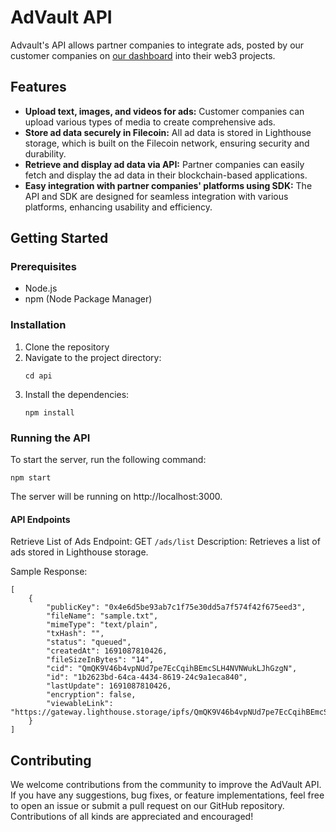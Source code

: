# AdVault API
Advault's API allows partner companies to integrate ads, posted by our customer companies on [our dashboard](https://github.com/AdVault-hackfs/Final) into their web3 projects.  

## Features
- **Upload text, images, and videos for ads:** Customer companies can upload various types of media to create comprehensive ads.
- **Store ad data securely in Filecoin:** All ad data is stored in Lighthouse storage, which is built on the Filecoin network, ensuring security and durability.
- **Retrieve and display ad data via API:** Partner companies can easily fetch and display the ad data in their blockchain-based applications.
- **Easy integration with partner companies' platforms using SDK:** The API and SDK are designed for seamless integration with various platforms, enhancing usability and efficiency.

## Getting Started

### Prerequisites
- Node.js
- npm (Node Package Manager)

### Installation
1. Clone the repository
2. Navigate to the project directory:
    ```
    cd api
    ```
3. Install the dependencies:
    ```
    npm install
    ```

### Running the API
To start the server, run the following command:
```
npm start
```

The server will be running on http://localhost:3000.

#### API Endpoints
Retrieve List of Ads
Endpoint: GET `/ads/list`
Description: Retrieves a list of ads stored in Lighthouse storage.

Sample Response:

```
[
    {
        "publicKey": "0x4e6d5be93ab7c1f75e30dd5a7f574f42f675eed3",
        "fileName": "sample.txt",
        "mimeType": "text/plain",
        "txHash": "",
        "status": "queued",
        "createdAt": 1691087810426,
        "fileSizeInBytes": "14",
        "cid": "QmQK9V46b4vpNUd7pe7EcCqihBEmcSLH4NVNWukLJhGzgN",
        "id": "1b2623bd-64ca-4434-8619-24c9a1eca840",
        "lastUpdate": 1691087810426,
        "encryption": false,
        "viewableLink": "https://gateway.lighthouse.storage/ipfs/QmQK9V46b4vpNUd7pe7EcCqihBEmcSLH4NVNWukLJhGzgN"
    }
]
```

## Contributing
We welcome contributions from the community to improve the AdVault API. If you have any suggestions, bug fixes, or feature implementations, feel free to open an issue or submit a pull request on our GitHub repository. Contributions of all kinds are appreciated and encouraged!